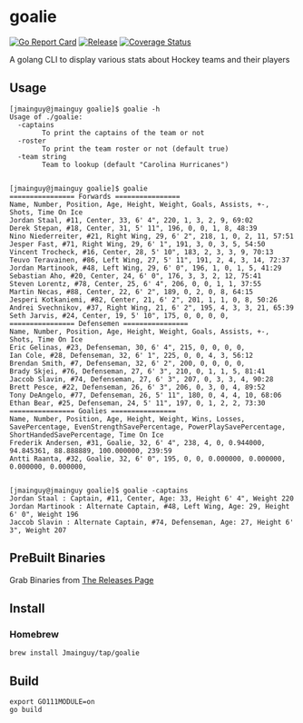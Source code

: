 # goalie
[![Go Report Card](https://goreportcard.com/badge/github.com/Jmainguy/goalie)](https://goreportcard.com/badge/github.com/Jmainguy/goalie)
[![Release](https://img.shields.io/github/release/Jmainguy/goalie.svg?style=flat-square)](https://github.com/Jmainguy/goalie/releases/latest)
[![Coverage Status](https://coveralls.io/repos/github/Jmainguy/goalie/badge.svg?branch=main)](https://coveralls.io/github/Jmainguy/goalie?branch=main)

A golang CLI to display various stats about Hockey teams and their players

## Usage
```/bin/bash
[jmainguy@jmainguy goalie]$ goalie -h
Usage of ./goalie:
  -captains
    	To print the captains of the team or not
  -roster
    	To print the team roster or not (default true)
  -team string
    	Team to lookup (default "Carolina Hurricanes")


[jmainguy@jmainguy goalie]$ goalie 
================ Forwards ================
Name, Number, Position, Age, Height, Weight, Goals, Assists, +-, Shots, Time On Ice
Jordan Staal, #11, Center, 33, 6' 4", 220, 1, 3, 2, 9, 69:02
Derek Stepan, #18, Center, 31, 5' 11", 196, 0, 0, 1, 8, 48:39
Nino Niederreiter, #21, Right Wing, 29, 6' 2", 218, 1, 0, 2, 11, 57:51
Jesper Fast, #71, Right Wing, 29, 6' 1", 191, 3, 0, 3, 5, 54:50
Vincent Trocheck, #16, Center, 28, 5' 10", 183, 2, 3, 3, 9, 70:13
Teuvo Teravainen, #86, Left Wing, 27, 5' 11", 191, 2, 4, 3, 14, 72:37
Jordan Martinook, #48, Left Wing, 29, 6' 0", 196, 1, 0, 1, 5, 41:29
Sebastian Aho, #20, Center, 24, 6' 0", 176, 3, 3, 2, 12, 75:41
Steven Lorentz, #78, Center, 25, 6' 4", 206, 0, 0, 1, 1, 37:55
Martin Necas, #88, Center, 22, 6' 2", 189, 0, 2, 0, 8, 64:15
Jesperi Kotkaniemi, #82, Center, 21, 6' 2", 201, 1, 1, 0, 8, 50:26
Andrei Svechnikov, #37, Right Wing, 21, 6' 2", 195, 4, 3, 3, 21, 65:39
Seth Jarvis, #24, Center, 19, 5' 10", 175, 0, 0, 0, 0, 
================ Defensemen ================
Name, Number, Position, Age, Height, Weight, Goals, Assists, +-, Shots, Time On Ice
Eric Gelinas, #23, Defenseman, 30, 6' 4", 215, 0, 0, 0, 0, 
Ian Cole, #28, Defenseman, 32, 6' 1", 225, 0, 0, 4, 3, 56:12
Brendan Smith, #7, Defenseman, 32, 6' 2", 200, 0, 0, 0, 0, 
Brady Skjei, #76, Defenseman, 27, 6' 3", 210, 0, 1, 1, 5, 81:41
Jaccob Slavin, #74, Defenseman, 27, 6' 3", 207, 0, 3, 3, 4, 90:28
Brett Pesce, #22, Defenseman, 26, 6' 3", 206, 0, 3, 0, 4, 89:52
Tony DeAngelo, #77, Defenseman, 26, 5' 11", 180, 0, 4, 4, 10, 68:06
Ethan Bear, #25, Defenseman, 24, 5' 11", 197, 0, 1, 2, 2, 73:30
================ Goalies ================
Name, Number, Position, Age, Height, Weight, Wins, Losses, SavePercentage, EvenStrengthSavePercentage, PowerPlaySavePercentage, ShortHandedSavePercentage, Time On Ice
Frederik Andersen, #31, Goalie, 32, 6' 4", 238, 4, 0, 0.944000, 94.845361, 88.888889, 100.000000, 239:59
Antti Raanta, #32, Goalie, 32, 6' 0", 195, 0, 0, 0.000000, 0.000000, 0.000000, 0.000000, 


[jmainguy@jmainguy goalie]$ goalie -captains
Jordan Staal : Captain, #11, Center, Age: 33, Height 6' 4", Weight 220
Jordan Martinook : Alternate Captain, #48, Left Wing, Age: 29, Height 6' 0", Weight 196
Jaccob Slavin : Alternate Captain, #74, Defenseman, Age: 27, Height 6' 3", Weight 207

```

## PreBuilt Binaries
Grab Binaries from [The Releases Page](https://github.com/Jmainguy/goalie/releases)

## Install

### Homebrew

```/bin/bash
brew install Jmainguy/tap/goalie
```

## Build
```/bin/bash
export GO111MODULE=on
go build
```
